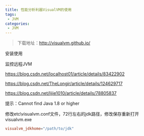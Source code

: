 ```yaml
---
title: 性能分析利器VisualVM的使用
tags:
 - JVM
categories: 
 - JVM
---
```






> 下载地址：http://visualvm.github.io/

安装使用









监控远程JVM















https://blog.csdn.net/localhost01/article/details/83422902

https://blog.csdn.net/TheLongir/article/details/124629717

https://blog.csdn.net/lijie1010/article/details/78805837



提示：Cannot find Java 1.8 or higher

修改etc\visualvm.conf文件，72行左右的jdk路径，修改保存重新打开visualvm.exe

~~~conf
visualvm_jdkhome="/path/to/jdk"
~~~

